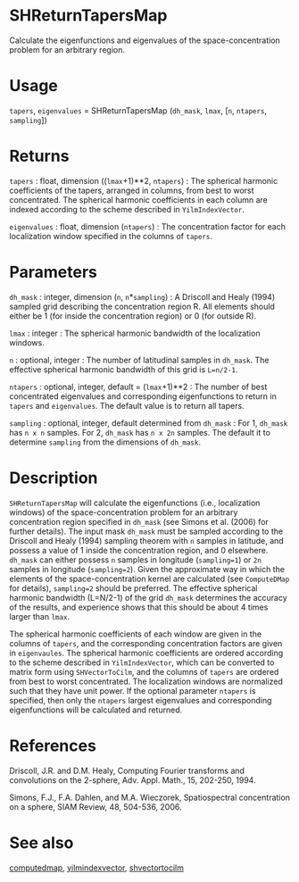 # SHReturnTapersMap

Calculate the eigenfunctions and eigenvalues of the space-concentration problem for an arbitrary region.

# Usage

`tapers`, `eigenvalues` = SHReturnTapersMap (`dh_mask`, `lmax`, [`n`, `ntapers`, `sampling`])

# Returns

`tapers` : float, dimension ((`lmax`+1)\*\*2, `ntapers`)
:   The spherical harmonic coefficients of the tapers, arranged in columns, from best to worst concentrated. The spherical harmonic coefficients in each column are indexed according to the scheme described in `YilmIndexVector`.

`eigenvalues` : float, dimension (`ntapers`)
:   The concentration factor for each localization window specified in the columns of `tapers`.

# Parameters

`dh_mask` : integer, dimension (`n`, `n`\*`sampling`)
:   A Driscoll and Healy (1994) sampled grid describing the concentration region R. All elements should either be 1 (for inside the concentration region) or 0 (for outside R).

`lmax` : integer
:   The spherical harmonic bandwidth of the localization windows.

`n` : optional, integer
:   The number of latitudinal samples in `dh_mask`. The effective spherical harmonic bandwidth of this grid is `L=n/2-1`.

`ntapers` : optional, integer, default = (`lmax`+1)\*\*2
:   The number of best concentrated eigenvalues and corresponding eigenfunctions to return in `tapers` and `eigenvalues`. The default value is to return all tapers.

`sampling` : optional, integer, default determined from `dh_mask`
:   For 1, `dh_mask` has `n x n` samples. For 2, `dh_mask` has `n x 2n` samples. The default it to determine `sampling` from the dimensions of `dh_mask`.

# Description

`SHReturnTapersMap` will calculate the eigenfunctions (i.e., localization windows) of the space-concentration problem for an arbitrary concentration region specified in `dh_mask` (see Simons et al. (2006) for further details). The input mask `dh_mask` must be sampled according to the Driscoll and Healy (1994) sampling theorem with `n` samples in latitude, and possess a value of 1 inside the concentration region, and 0 elsewhere. `dh_mask` can either possess `n` samples in longitude (`sampling=1`) or `2n` samples in longitude (`sampling=2`). Given the approximate way in which the elements of the space-concentration kernel are calculated (see `ComputeDMap` for details), `sampling=2` should be preferred. The effective spherical harmonic bandwidth (L=N/2-1) of the grid `dh_mask` determines the accuracy of the results, and experience shows that this should be about 4 times larger than `lmax`. 

The spherical harmonic coefficients of each window are given in the columns of `tapers`, and the corresponding concentration factors are given in `eigenvaules`. The spherical harmonic coefficients are ordered according to the scheme described in `YilmIndexVector`, which can be converted to matrix form using `SHVectorToCilm`, and the columns of `tapers` are ordered from best to worst concentrated. The localization windows are normalized such that they have unit power. If the optional parameter `ntapers` is specified, then only the `ntapers` largest eigenvalues and corresponding eigenfunctions will be calculated and returned.

# References

Driscoll, J.R. and D.M. Healy, Computing Fourier transforms and convolutions on the 2-sphere, Adv. Appl. Math., 15, 202-250, 1994.

Simons, F.J., F.A. Dahlen, and M.A. Wieczorek, Spatiospectral concentration on a sphere, SIAM Review, 48, 504-536, 2006.

# See also

[computedmap](pycomputedmap.html), [yilmindexvector](pyyilmindexvector.html), [shvectortocilm](pyshvectortocilm.html)
